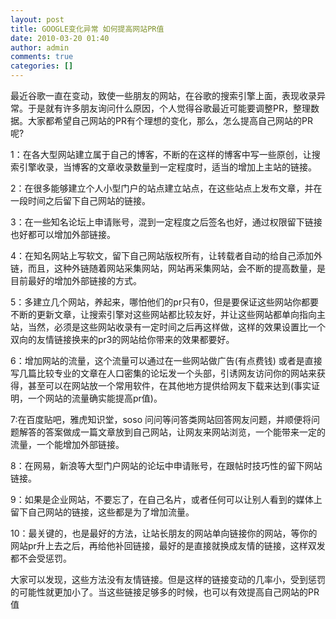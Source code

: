 ```yaml
---
layout: post
title: GOOGLE变化异常 如何提高网站PR值
date: 2010-03-20 01:40
author: admin
comments: true
categories: []
---
```

最近谷歌一直在变动，致使一些朋友的网站，在谷歌的搜索引擎上面，表现收录异常。于是就有许多朋友询问什么原因，个人觉得谷歌最近可能要调整PR，整理数据。大家都希望自己网站的PR有个理想的变化，那么，怎么提高自己网站的PR呢?

1：在各大型网站建立属于自己的博客，不断的在这样的博客中写一些原创，让搜索引擎收录，当博客的文章收录数量到一定程度时，适当的增加上主站的链接。

2：在很多能够建立个人小型门户的站点建立站点，在这些站点上发布文章，并在一段时间之后留下自己网站的链接。

3：在一些知名论坛上申请账号，混到一定程度之后签名也好，通过权限留下链接也好都可以增加外部链接。

4：在知名网站上写软文，留下自己网站版权所有，让转载者自动的给自己添加外链，而且，这种外链随着网站采集网站，网站再采集网站，会不断的提高数量，是目前最好的增加外部链接的方式。

5：多建立几个网站，养起来，哪怕他们的pr只有0，但是要保证这些网站你都要不断的更新文章，让搜索引擎对这些网站都比较友好，并让这些网站都单向指向主站，当然，必须是这些网站收录有一定时间之后再这样做，这样的效果设置比一个双向的友情链接换来的pr3的网站给你带来的效果都要好。

6：增加网站的流量，这个流量可以通过在一些网站做广告(有点费钱) 或者是直接写几篇比较专业的文章在人口密集的论坛发一个头部，引诱网友访问你的网站来获得，甚至可以在网站放一个常用软件，在其他地方提供给网友下载来达到(事实证明，一个网站的流量确实能提高pr值)。

7:在百度贴吧，雅虎知识堂，soso 问问等问答类网站回答网友问题，并顺便将问题解答的答案做成一篇文章放到自己网站，让网友来网站浏览，一个能带来一定的流量，一个能增加外部链接。

8：在网易，新浪等大型门户网站的论坛中申请账号，在跟帖时技巧性的留下网站链接。

9：如果是企业网站，不要忘了，在自己名片，或者任何可以让别人看到的媒体上留下自己网站的链接，这些都是为了增加流量。

10：最关键的，也是最好的方法，让站长朋友的网站单向链接你的网站，等你的网站pr升上去之后，再给他补回链接，最好的是直接就换成友情的链接，这样双发都不会受惩罚。

大家可以发现，这些方法没有友情链接。但是这样的链接变动的几率小，受到惩罚的可能性就更加小了。当这些链接足够多的时候，也可以有效提高自己网站的PR值
